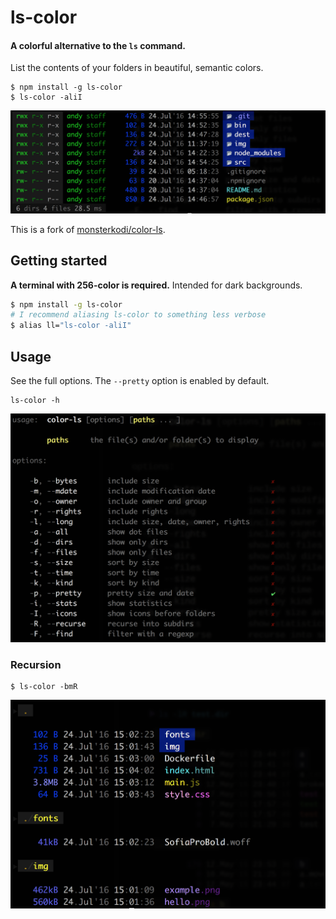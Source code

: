# ls-color

#### A colorful alternative to the `ls` command.
List the contents of your folders in beautiful, semantic colors.
```
$ npm install -g ls-color
$ ls-color -aliI
```
![example01](./img/main.png)

This is a fork of [monsterkodi/color-ls](https://github.com/monsterkodi/color-ls).

## Getting started
**A terminal with 256-color is required.** Intended for dark backgrounds.
```sh
$ npm install -g ls-color
# I recommend aliasing ls-color to something less verbose
$ alias ll="ls-color -aliI"
```

## Usage
See the full options. The `--pretty` option is enabled by default.
```
ls-color -h
```

![usage](./img/help.png)

### Recursion

```
$ ls-color -bmR
```
![example02](./img/recursive.png)

